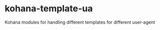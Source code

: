 kohana-template-ua
==================

Kohana modules for handling different templates for different user-agent
